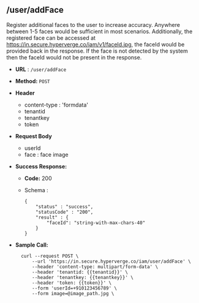 ## /user/addFace

Register additional faces to the user to increase accuracy. Anywhere between 1-5 faces would be sufficient in most scenarios. Additionally, the registered face can be accessed at https://in.secure.hyperverge.co/iam/v1/faceId.jpg, the faceId would be provided back in the response. If the face is not detected by the system then the faceId would not be present in the response.

* **URL** : `/user/addFace`
  
* **Method:** `POST`

* **Header**
	
	- content-type : 'formdata'
	- tenantid 
	- tenantkey
	- token
	
* **Request Body**

	- userId
	- face : face image
  
* **Success Response:**

  * **Code:** 200 <br />
  * Schema : 
		
			
		{
			"status" : "success",
			"statusCode" : "200",
			"result" : {
				"faceId": "string-with-max-chars-40"
			}
		}
		
	

* **Sample Call:**

   	
    	curl --request POST \
			--url 'https://in.secure.hyperverge.co/iam/user/addFace' \
			--header 'content-type: multipart/form-data' \
			--header 'tenantid: {{tenantid}}' \
			--header 'tenantkey: {{tenantkey}}' \
			--header 'token: {{token}}' \
			--form 'userId=+910123456789' \
			--form image=@image_path.jpg \
    	
    	
